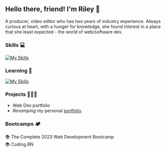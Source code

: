 ## Hello there, friend! I'm Riley 👋

<!--
**rileyach/rileyach** is a ✨ _special_ ✨ repository because its `README.md` (this file) appears on your GitHub profile.
-->
A producer, video editor who has two years of industry experience. Always curious at heart, with a hunger for knowledge, she found interest in a place that she least expected - the world of web/software dev.


### Skills 💻
[![My Skills](https://skills.thijs.gg/icons?i=html,css,js,nodejs,git,mongodb,mysql&theme=light)](https://skills.thijs.gg)

### Learning 📖
[![My Skills](https://skills.thijs.gg/icons?i=react&theme=light)](https://skills.thijs.gg)

### Projects 👩🏻‍💻
- Web Dev portfolio<br>
- <i>Revamping</i> my personal <a href="rileyhan.wixsite.com/hello">portfolio</a>.


### Bootcamps 🏕
📚 The Complete 2023 Web Development Bootcamp<br>
📚 Coding.BN





